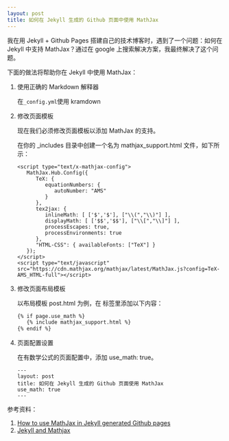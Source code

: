 ```yaml
---
layout: post
title: 如何在 Jekyll 生成的 Github 页面中使用 MathJax
---
```


我在用 Jekyll + Github Pages 搭建自己的技术博客时，遇到了一个问题：如何在 Jekyll 中支持 MathJax？通过在 google 上搜索解决方案，我最终解决了这个问题。

下面的做法将帮助你在 Jekyll 中使用 MathJax：

1. 使用正确的 Markdown 解释器
   
   在<code>_config.yml</code>使用 kramdown

2. 修改页面模板

   现在我们必须修改页面模板以添加 MathJax 的支持。

   在你的 _includes 目录中创建一个名为 mathjax_support.html 文件，如下所示：
   ```
   <script type="text/x-mathjax-config">
      MathJax.Hub.Config({
         TeX: {
            equationNumbers: {
               autoNumber: "AMS"
            }
         },
         tex2jax: {
            inlineMath: [ ['$','$'], ["\\(","\\)"] ],
            displayMath: [ ['$$','$$'], ["\\[","\\]"] ],
            processEscapes: true,
            processEnvironments: true
         },
         "HTML-CSS": { availableFonts: ["TeX"] }
      });
   </script>
   <script type="text/javascript" src="https://cdn.mathjax.org/mathjax/latest/MathJax.js?config=TeX-AMS_HTML-full"></script>
   ```

3. 修改页面布局模板
   
   以布局模板 post.html 为例，在 <head> 标签里添加以下内容：
   
   ```html
   {% if page.use_math %}
      {% include mathjax_support.html %}
   {% endif %}
   ```

4. 页面配置设置
   
   在有数学公式的页面配置中，添加 use_math: true。
   
   ```
   ---
   layout: post
   title: 如何在 Jekyll 生成的 Github 页面使用 MathJax
   use_math: true
   ---
   ```

参考资料：
1. [How to use MathJax in Jekyll generated Github pages](https://haixing-hu.github.io/programming/2013/09/20/how-to-use-mathjax-in-jekyll-generated-github-pages/)
2. [Jekyll and Mathjax](https://talk.jekyllrb.com/t/jekyll-and-mathjax/5514)
